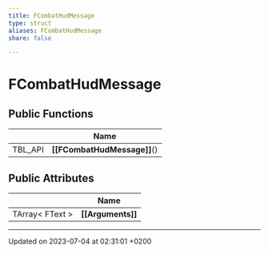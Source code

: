 ```yaml
---
title: FCombatHudMessage
type: struct
aliases: FCombatHudMessage
share: false

---
```


# FCombatHudMessage





## Public Functions

|                | Name           |
| -------------- | -------------- |
| TBL_API | **[[FCombatHudMessage]]**() |

## Public Attributes

|                | Name           |
| -------------- | -------------- |
| TArray< FText > | **[[Arguments]]**  |

-------------------------------

Updated on 2023-07-04 at 02:31:01 +0200